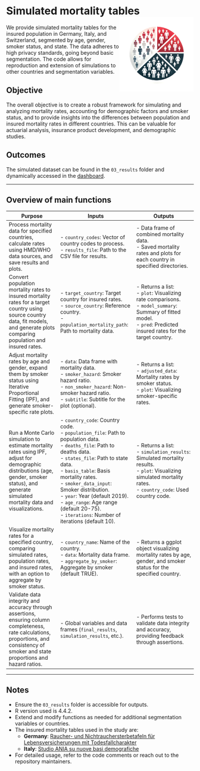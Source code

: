 # Simulated mortality tables <img src="logo.png" align="right" width="200"/>
 
We provide simulated mortality tables for the insured population in Germany, Italy, and Switzerland, segmented by age, gender, smoker status, and state. The data adheres to high privacy standards, going beyond basic segmentation. The code allows for reproduction and extension of simulations to other countries and segmentation variables.

## Objective

The overall objective is to create a robust framework for simulating and analyzing mortality rates, accounting for demographic factors and smoker status, and to provide insights into the differences between population and insured mortality rates in different countries. This can be valuable for actuarial analysis, insurance product development, and demographic studies.

## Outcomes

The simulated dataset can be found in the `03_results` folder and dynamically accessed in the [dashboard](https://advancedmortalitymodeling.shinyapps.io/simulate_mortality_tables_v1/).

---
## Overview of main functions

| **Purpose**                                                                                                                                                                                                                       | **Inputs**                                                                                                                                                                                   | **Outputs**                                                                                                                                                                                                                      |
|-----------------------------------------------------------------------------------------------------------------------------------------------------------------------------------------------------------------------------------|-----------------------------------------------------------------------------------------------------------------------------------------------------------------------------------------------|----------------------------------------------------------------------------------------------------------------------------------------------------------------------------------------------------------------------------------|
| Process mortality data for specified countries, calculate rates using HMD/WHO data sources, and save results and plots.                                                                                                          | - `country_codes`: Vector of country codes to process. <br> - `results_file`: Path to the CSV file for results.                                                                                | - Data frame of combined mortality data. <br> - Saved mortality rates and plots for each country in specified directories.                                                                                                      |
| Convert population mortality rates to insured mortality rates for a target country using source country data, fit models, and generate plots comparing population and insured rates.                                              | - `target_country`: Target country for insured rates. <br> - `source_country`: Reference country. <br> - `population_mortality_path`: Path to mortality data.                                 | - Returns a list: <br> - `plot`: Visualizing rate comparisons. <br> - `model_summary`: Summary of fitted model. <br> - `pred`: Predicted insured rates for the target country.                                                  |
| Adjust mortality rates by age and gender, expand them by smoker status using Iterative Proportional Fitting (IPF), and generate smoker-specific rate plots.                                                                      | - `data`: Data frame with mortality data. <br> - `smoker_hazard`: Smoker hazard ratio. <br> - `non_smoker_hazard`: Non-smoker hazard ratio. <br> - `subtitle`: Subtitle for the plot (optional). | - Returns a list: <br> - `adjusted_data`: Mortality rates by smoker status. <br> - `plot`: Visualizing smoker-specific rates.                                                                                                  |
| Run a Monte Carlo simulation to estimate mortality rates using IPF, adjust for demographic distributions (age, gender, smoker status), and generate simulated mortality data and visualizations.                                  | - `country_code`: Country code. <br> - `population_file`: Path to population data. <br> - `deaths_file`: Path to deaths data. <br> - `states_file`: Path to state data. <br> - `basis_table`: Basis mortality rates. <br> - `smoker_data_input`: Smoker distribution. <br> - `year`: Year (default 2019). <br> - `age_range`: Age range (default 20-75). <br> - `iterations`: Number of iterations (default 10). | - Returns a list: <br> - `simulation_results`: Simulated mortality results. <br> - `plot`: Visualizing simulated mortality rates. <br> - `country_code`: Used country code.                                                     |
| Visualize mortality rates for a specified country, comparing simulated rates, population rates, and insured rates, with an option to aggregate by smoker status.                                                                 | - `country_name`: Name of the country. <br> - `data`: Mortality data frame. <br> - `aggregate_by_smoker`: Aggregate by smoker (default TRUE).                                                  | - Returns a ggplot object visualizing mortality rates by age, gender, and smoker status for the specified country.                                                                                                             |
| Validate data integrity and accuracy through assertions, ensuring column completeness, rate calculations, proportions, and consistency of smoker and state proportions and hazard ratios.                                         | - Global variables and data frames (`final_results`, `simulation_results`, etc.).                                                                                                              | - Performs tests to validate data integrity and accuracy, providing feedback through assertions.                                                                                                                              |

---

## Notes

- Ensure the `03_results` folder is accessible for outputs.
- R version used is 4.4.2.
- Extend and modify functions as needed for additional segmentation variables or countries.
- The insured mortality tables used in the study are:
  - **Germany**: [Raucher- und Nichtrauchersterbetafeln für Lebensversicherungen mit Todesfallcharakter](https://aktuar.de/de/wissen/fachinformationen/detail/raucher-und-nichtrauchersterbetafeln-fuer-lebensversicherungen-mit-todesfallcharakter/)
  - **Italy**: [Studio ANIA su nuove basi demografiche](https://www.ordineattuari.it/articoli/news/2014/2/studio-ania-su-nuove-basi-demografiche/)
- For detailed usage, refer to the code comments or reach out to the repository maintainers.














